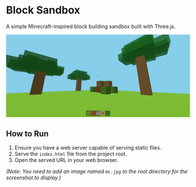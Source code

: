 # Block Sandbox

A simple Minecraft-inspired block building sandbox built with Three.js.

![Minecraft Sandbox](mc.jpg)

## How to Run

1.  Ensure you have a web server capable of serving static files.
2.  Serve the `index.html` file from the project root.
3.  Open the served URL in your web browser.

*(Note: You need to add an image named `mc.jpg` to the root directory for the screenshot to display.)* 